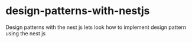 # design-patterns-with-nestjs
Design patterns with the nest js lets look how to implement design pattern using the nest js
